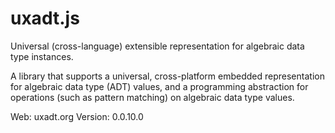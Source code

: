 uxadt.js
========

Universal (cross-language) extensible representation for algebraic data type instances.

   A library that supports a universal, cross-platform embedded
   representation for algebraic data type (ADT) values, and a
   programming abstraction for operations (such as pattern
   matching) on algebraic data type values.

   Web:     uxadt.org
   Version: 0.0.10.0

